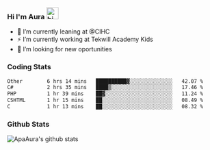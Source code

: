 ### Hi I'm Aura <img src="https://user-images.githubusercontent.com/1303154/88677602-1635ba80-d120-11ea-84d8-d263ba5fc3c0.gif" width="28px" alt="hi">

- 🔭 I’m currently leaning at @CIHC
- ⚡ I’m currently working at Tekwill Academy Kids
- 🤔 I’m looking for new oportunities


### Coding Stats

<!--START_SECTION:waka-->

```txt
Other        6 hrs 14 mins   ██████████▓░░░░░░░░░░░░░░   42.07 %
C#           2 hrs 35 mins   ████▒░░░░░░░░░░░░░░░░░░░░   17.46 %
PHP          1 hr 39 mins    ██▓░░░░░░░░░░░░░░░░░░░░░░   11.24 %
CSHTML       1 hr 15 mins    ██░░░░░░░░░░░░░░░░░░░░░░░   08.49 %
C            1 hr 13 mins    ██░░░░░░░░░░░░░░░░░░░░░░░   08.32 %
```

<!--END_SECTION:waka-->

### Github Stats

![ApaAura's github stats](https://github-readme-stats.vercel.app/api?username=ApaAura&count_private=true&theme=tokyonight&hide=contribs,prs)
